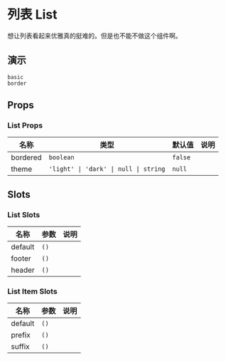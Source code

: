 # 列表 List
想让列表看起来优雅真的挺难的。但是也不能不做这个组件啊。
<!--single-column-->
## 演示
```demo
basic
border
```
## Props
### List Props
|名称|类型|默认值|说明|
|-|-|-|-|
|bordered|`boolean`|`false`||
|theme|`'light' \| 'dark' \| null \| string`|`null`||

## Slots
### List Slots
|名称|参数|说明|
|-|-|-|
|default|`()`||
|footer|`()`||
|header|`()`||

### List Item Slots
|名称|参数|说明|
|-|-|-|
|default|`()`||
|prefix|`()`||
|suffix|`()`||

